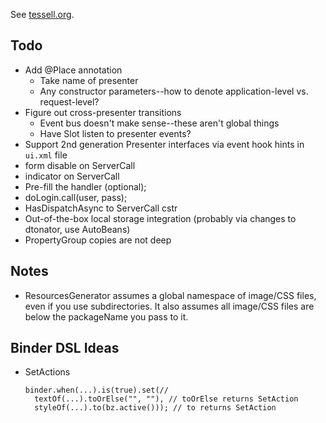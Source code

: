 
See [tessell.org](http://www.tessell.org).

Todo
----

* Add @Place annotation
  * Take name of presenter
  * Any constructor parameters--how to denote application-level vs. request-level?
* Figure out cross-presenter transitions
  * Event bus doesn't make sense--these aren't global things
  * Have Slot listen to presenter events?
* Support 2nd generation Presenter interfaces via event hook hints in `ui.xml` file
* form disable on ServerCall
* indicator on ServerCall
* Pre-fill the handler (optional);
* doLogin.call(user, pass);
* HasDispatchAsync to ServerCall cstr
* Out-of-the-box local storage integration (probably via changes to dtonator, use AutoBeans)
* PropertyGroup copies are not deep

Notes
-----

* ResourcesGenerator assumes a global namespace of image/CSS files, even if you use subdirectories. It also assumes all image/CSS files are below the packageName you pass to it.

Binder DSL Ideas
----------------

* SetActions

      binder.when(...).is(true).set(//
        textOf(...).toOrElse("", ""), // toOrElse returns SetAction
        styleOf(...).to(bz.active())); // to returns SetAction

